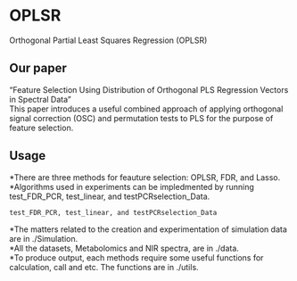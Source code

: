 # OPLSR
Orthogonal Partial Least Squares Regression (OPLSR)

## Our paper
“Feature Selection Using Distribution of Orthogonal PLS Regression Vectors in Spectral Data”   
This paper introduces a useful combined approach of applying orthogonal signal correction (OSC) and permutation tests to PLS for the purpose of feature selection.

## Usage
  *There are three methods for feauture selection: OPLSR, FDR, and Lasso.   
  *Algorithms used in experiments can be impledmented by running test_FDR_PCR, test_linear, and testPCRselection_Data.   
  ```
test_FDR_PCR, test_linear, and testPCRselection_Data
  ```
  *The matters related to the creation and experimentation of simulation data are in ./Simulation.   
  *All the datasets, Metabolomics and NIR spectra, are in ./data.   
  *To produce output, each methods require some useful functions for calculation, call and etc. The functions are in ./utils.   
